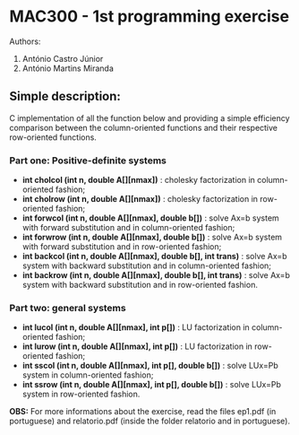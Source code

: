 # MAC300 - 1st programming exercise

Authors:
  1. António Castro Júnior
  2. António Martins Miranda

## Simple description:

C implementation of all the function below and providing a simple efficiency comparison between the column-oriented functions and their respective row-oriented functions.

### Part one: Positive-definite systems

  - **int cholcol (int n, double A[][nmax])** : cholesky factorization in column-oriented fashion;
  - **int cholrow (int n, double A[][nmax])** : cholesky factorization in row-oriented fashion;
  - **int forwcol (int n, double A[][nmax], double b[])** : solve Ax=b system with forward substitution and in           column-oriented fashion;
  - **int forwrow (int n, double A[][nmax], double b[])** : solve Ax=b system with forward substitution and in           row-oriented fashion;
  - **int backcol (int n, double A[][nmax], double b[], int trans)** : solve Ax=b system with backward substitution and   in column-oriented fashion;
  - **int backrow (int n, double A[][nmax], double b[], int trans)** : solve Ax=b system with backward substitution and   in row-oriented fashion.

### Part two: general systems

  - **int lucol (int n, double A[][nmax], int p[])** : LU factorization in column-oriented fashion;
  - **int lurow (int n, double A[][nmax], int p[])** : LU factorization in row-oriented fashion;
  - **int sscol (int n, double A[][nmax], int p[], double b[])** : solve LUx=Pb system in column-oriented fashion;
  - **int ssrow (int n, double A[][nmax], int p[], double b[])** : solve LUx=Pb system in row-oriented fashion.

**OBS:** For more informations about the exercise, read the files ep1.pdf (in portuguese) and relatorio.pdf (inside the folder relatorio and in portuguese).
